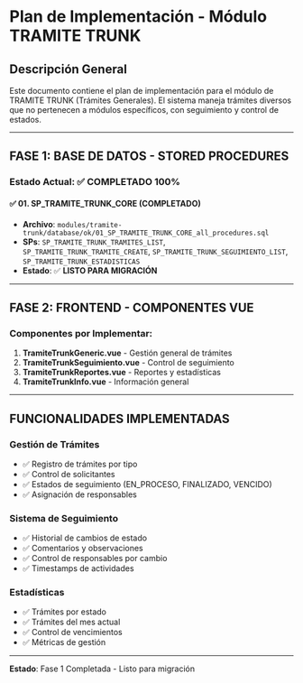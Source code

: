 # Plan de Implementación - Módulo TRAMITE TRUNK

## Descripción General
Este documento contiene el plan de implementación para el módulo de TRAMITE TRUNK (Trámites Generales). El sistema maneja trámites diversos que no pertenecen a módulos específicos, con seguimiento y control de estados.

---

## FASE 1: BASE DE DATOS - STORED PROCEDURES

### Estado Actual: ✅ **COMPLETADO 100%**

#### ✅ 01. SP_TRAMITE_TRUNK_CORE (COMPLETADO)
- **Archivo**: `modules/tramite-trunk/database/ok/01_SP_TRAMITE_TRUNK_CORE_all_procedures.sql`
- **SPs**: `SP_TRAMITE_TRUNK_TRAMITES_LIST`, `SP_TRAMITE_TRUNK_TRAMITE_CREATE`, `SP_TRAMITE_TRUNK_SEGUIMIENTO_LIST`, `SP_TRAMITE_TRUNK_ESTADISTICAS`
- **Estado**: ✅ **LISTO PARA MIGRACIÓN**

---

## FASE 2: FRONTEND - COMPONENTES VUE

### Componentes por Implementar:
1. **TramiteTrunkGeneric.vue** - Gestión general de trámites
2. **TramiteTrunkSeguimiento.vue** - Control de seguimiento
3. **TramiteTrunkReportes.vue** - Reportes y estadísticas
4. **TramiteTrunkInfo.vue** - Información general

---

## FUNCIONALIDADES IMPLEMENTADAS

### Gestión de Trámites
- ✅ Registro de trámites por tipo
- ✅ Control de solicitantes
- ✅ Estados de seguimiento (EN_PROCESO, FINALIZADO, VENCIDO)
- ✅ Asignación de responsables

### Sistema de Seguimiento
- ✅ Historial de cambios de estado
- ✅ Comentarios y observaciones
- ✅ Control de responsables por cambio
- ✅ Timestamps de actividades

### Estadísticas
- ✅ Trámites por estado
- ✅ Trámites del mes actual
- ✅ Control de vencimientos
- ✅ Métricas de gestión

---

**Estado**: Fase 1 Completada - Listo para migración